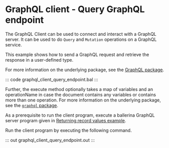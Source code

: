 # GraphQL client - Query GraphQL endpoint

The GraphQL Client can be used to connect and interact with a GraphQL server. It can be used to do `Query` and `Mutation` operations on a GraphQL service.

This example shows how to send a GraphQL request and retrieve the response in a user-defined type.

For more information on the underlying package, see the [GraphQL package](https://lib.ballerina.io/ballerina/graphql/latest/).

::: code graphql_client_query_endpoint.bal :::

Further, the execute method optionally takes a map of variables and an operationName in case the document contains any variables or contains more than one operation. For more information on the underlying package, see the [`graphql` package](https://lib.ballerina.io/ballerina/graphql/latest/).

As a prerequisite to run the client program, execute a ballerina GraphQL server program given in [Returning record values example](https://ballerina.io/learn/by-example/graphql-returning-record-values).

Run the client program by executing the following command.

::: out graphql_client_query_endpoint.out :::

